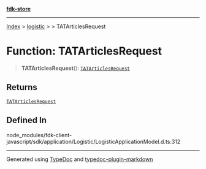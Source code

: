 [**fdk-store**](../../../README.md)
***

[Index](../../../API.md) > [logistic](../../README.md) > [<internal>](../README.md) > TATArticlesRequest

# Function: TATArticlesRequest

> **TATArticlesRequest**(): [`TATArticlesRequest`](../type-aliases/type-alias.TATArticlesRequest.md)

## Returns

[`TATArticlesRequest`](../type-aliases/type-alias.TATArticlesRequest.md)

## Defined In

node\_modules/fdk-client-javascript/sdk/application/Logistic/LogisticApplicationModel.d.ts:312

***
Generated using [TypeDoc](https://typedoc.org/) and [typedoc-plugin-markdown](https://www.npmjs.com/package/typedoc-plugin-markdown)
